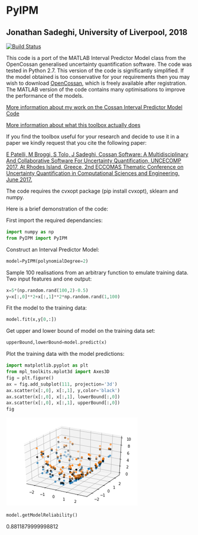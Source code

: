 
# PyIPM
## Jonathan Sadeghi, University of Liverpool, 2018

[![Build Status](https://travis-ci.org/JCSadeghi/PyIPM.svg?branch=master)](https://travis-ci.org/JCSadeghi/PyIPM)

This code is a port of the MATLAB Interval Predictor Model class from the OpenCossan generalised uncertainty quantification software. The code was tested in Python 2.7.
This version of the code is significantly simplified. If the model obtained is too conservative for your requirements then you may wish to download [OpenCossan](http://www.cossan.co.uk), which is freely available after registration. The MATLAB version of the code contains many optimisations to improve the performance of the models.

[More information about my work on the Cossan Interval Predictor Model Code](http://personalpages.manchester.ac.uk/staff/jonathan.sadeghi/codes.htm)

[More information about what this toolbox actually does](https://www.researchgate.net/publication/317598944_COSSAN_SOFTWARE_A_MULTIDISCIPLINARY_AND_COLLABORATIVE_SOFTWARE_FOR_UNCERTAINTY_QUANTIFICATION)

If you find the toolbox useful for your research and decide to use it in a paper we kindly request that you cite the following paper:

[E Patelli, M Broggi, S Tolo, J Sadeghi, Cossan Software: A Multidisciplinary And Collaborative Software For Uncertainty Quantification, UNCECOMP 2017, At Rhodes Island, Greece, 2nd ECCOMAS Thematic Conference on Uncertainty Quantification in Computational Sciences and Engineering, June 2017.](https://www.researchgate.net/publication/317598944_COSSAN_SOFTWARE_A_MULTIDISCIPLINARY_AND_COLLABORATIVE_SOFTWARE_FOR_UNCERTAINTY_QUANTIFICATION)

The code requires the cvxopt package (pip install cvxopt), sklearn and numpy.

Here is a brief demonstration of the code:

First import the required dependancies:

```python
import numpy as np
from PyIPM import PyIPM
```

Construct an Interval Predictor Model:

```python
model=PyIPM(polynomialDegree=2)
```

Sample 100 realisations from an arbitrary function to emulate training data. Two input features and one output:
```python
x=5*(np.random.rand(100,2)-0.5)
y=x[:,0]**2+x[:,1]**2*np.random.rand(1,100)
```

Fit the model to the training data:
```python
model.fit(x,y[0,:])
```

Get upper and lower bound of model on the training data set:
```python
upperBound,lowerBound=model.predict(x)
```

Plot the training data with the model predictions:
```python
import matplotlib.pyplot as plt
from mpl_toolkits.mplot3d import Axes3D
fig = plt.figure()
ax = fig.add_subplot(111, projection='3d')
ax.scatter(x[:,0], x[:,1], y,color='black')
ax.scatter(x[:,0], x[:,1], lowerBound[:,0])
ax.scatter(x[:,0], x[:,1], upperBound[:,0])
fig
```

![png](output_6_0.png)


```python
model.getModelReliability()
```

0.8811879999998812
